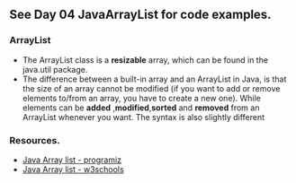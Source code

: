 ## See Day 04 JavaArrayList for code examples.

### ArrayList
* The ArrayList class is a **resizable** array, which can be found in the java.util package.
* The difference between a built-in array and an ArrayList in Java, is that the size of an array cannot be modified (if you want to add or remove elements to/from an array, you have to create a new one). While elements can be **added** ,**modified**,**sorted** and  **removed** from an ArrayList whenever you want. The syntax is also slightly different

### Resources.
* [Java Array list - programiz](https://www.programiz.com/java-programming/library/arraylist)
* [Java Array list - w3schools](https://www.w3schools.com/java/java_arraylist.asp)